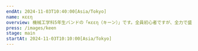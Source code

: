 ```yaml
---
endAt: 2024-11-03T10:40:00[Asia/Tokyo]
name: κεεη
overview: 機械工学科5年生バンドの「κεεη（キーン）」です。全員初心者ですが、全力で盛り上げるので合いの手の準備お願いします！ボーカルの微声にご期待ください。インスタグラムもフォローしてねー！
press: /images/keen
stage: main
startAt: 2024-11-03T10:10:00[Asia/Tokyo]
---
```

